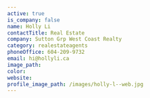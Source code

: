 ```yaml
---
active: true
is_company: false
name: Holly Li
contactTitle: Real Estate
company: Sutton Grp West Coast Realty
category: realestateagents
phoneOffice: 604-209-9732
email: hi@hollyli.ca
image_path:
color:
website:
profile_image_path: /images/holly-l--web.jpg
---
```



